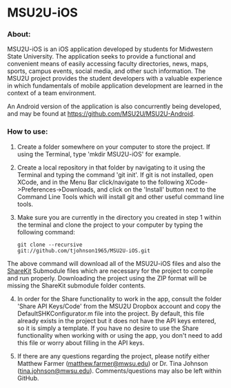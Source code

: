 <h1>MSU2U-iOS</h1>

<h3>About:</h3>

MSU2U-iOS is an iOS application developed by students for Midwestern State University. The application seeks to provide a functional and convenient means of easily accessing faculty directories, news, maps, sports, campus events, social media, and other such information. The MSU2U project provides the student developers with a valuable experience in which fundamentals of mobile application development are learned in the context of a team environment.

An Android version of the application is also concurrently being developed, and may be found at https://github.com/MSU2U/MSU2U-Android.

<h3>How to use:</h3>

1. Create a folder somewhere on your computer to store the project. If using the Terminal, type 'mkdir MSU2U-iOS' for example.
2. Create a local repository in that folder by navigating to it using the Terminal and typing the command 'git init'. If git is not installed, open XCode, and in the Menu Bar click/navigate to the following XCode->Preferences->Downloads, and click on the 'Install' button next to the Command Line Tools which will install git and other useful command line tools.
3. Make sure you are currently in the directory you created in step 1 within the terminal and clone the project to your computer by typing the following command:<br/>

    <code>git clone --recursive git://github.com/tjohnson1965/MSU2U-iOS.git</code>

The above command will download all of the MSU2U-iOS files and also the <a href="https://github.com/ShareKit/ShareKit">ShareKit</a> Submodule files which are necessary for the project to compile and run properly. Downloading the project using the ZIP format will be missing the ShareKit submodule folder contents.

4. In order for the Share functionality to work in the app, consult the folder 'Share API Keys/Code' from the MSU2U Dropbox account and copy the DefaultSHKConfigurator.m file into the project. By default, this file already exists in the project but it does not have the API keys entered, so it is simply a template. If you have no desire to use the Share functionality when working with or using the app, you don't need to add this file or worry about filling in the API keys.

5. If there are any questions regarding the project, please notify either Matthew Farmer (matthew.farmer@mwsu.edu) or Dr. Tina Johnson (tina.johnson@mwsu.edu). Comments/questions may also be left within GitHub.
